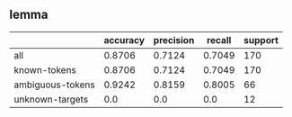 
## lemma

|                  | accuracy | precision | recall | support |
|------------------|----------|-----------|--------|---------|
| all              | 0.8706   | 0.7124    | 0.7049 | 170     |
| known-tokens     | 0.8706   | 0.7124    | 0.7049 | 170     |
| ambiguous-tokens | 0.9242   | 0.8159    | 0.8005 | 66      |
| unknown-targets  | 0.0      | 0.0       | 0.0    | 12      |


